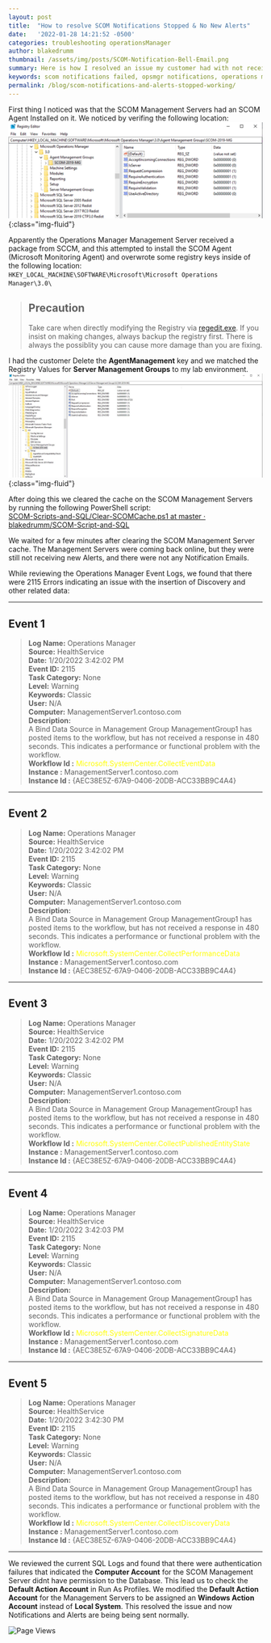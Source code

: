 ```yaml
---
layout: post
title:  "How to resolve SCOM Notifications Stopped & No New Alerts"
date:   '2022-01-28 14:21:52 -0500'
categories: troubleshooting operationsManager
author: blakedrumm
thumbnail: /assets/img/posts/SCOM-Notification-Bell-Email.png
summary: Here is how I resolved an issue my customer had with not receiving notification emails for alerts in SCOM. They also noticed there are no new alerts in several days.
keywords: scom notifications failed, opsmgr notifications, operations manager notifications, alerts not updating, no new alerts, alerts stalled, all management server resource pool failure
permalink: /blog/scom-notifications-and-alerts-stopped-working/
---
```

 
 First thing I noticed was that the SCOM Management Servers had an SCOM Agent Installed on it. We noticed by verifing the following location:
 ![Management Server - Bad Registry Keys](/assets/img/posts/agent-registry-scom-ms.png){:class="img-fluid"}

Apparently the Operations Manager Management Server received a package from SCCM, and this attempted to install the SCOM Agent (Microsoft Monitoring Agent) and overwrote some registry keys inside of the following location: \
`HKEY_LOCAL_MACHINE\SOFTWARE\Microsoft\Microsoft Operations Manager\3.0\`

 > ## Precaution
 > Take care when directly modifying the Registry via [regedit.exe](https://support.microsoft.com/windows/how-to-open-registry-editor-in-windows-10-deab38e6-91d6-e0aa-4b7c-8878d9e07b11). If you insist on making changes, always backup the registry first. There is always the possiblity you can cause more damage than you are fixing.

I had the customer Delete the __AgentManagement__ key and we matched the Registry Values for __Server Management Groups__ to my lab environment.
![Management Server - Good Registry Keys](/assets/img/posts/management-server-registry.png){:class="img-fluid"}

After doing this we cleared the cache on the SCOM Management Servers by running the following PowerShell script: \
[SCOM-Scripts-and-SQL/Clear-SCOMCache.ps1 at master · blakedrumm/SCOM-Script-and-SQL](https://github.com/blakedrumm/SCOM-Scripts-and-SQL/blob/master/Powershell/Clear-SCOMCache.ps1)


We waited for a few minutes after clearing the SCOM Management Server cache. The Management Servers were coming back online, but they were still not receiving new Alerts, and there were not any Notification Emails.

While reviewing the Operations Manager Event Logs, we found that there were 2115 Errors indicating an issue with the insertion of Discovery and other related data:

___

## Event 1

  >__Log Name:__      Operations Manager \
  >__Source:__        HealthService \
  >__Date:__          1/20/2022 3:42:02 PM \
  >__Event ID:__      2115 \
  >__Task Category:__ None \
  >__Level:__         Warning \
  >__Keywords:__      Classic \
  >__User:__          N/A \
  >__Computer:__      ManagementServer1.contoso.com \
  >__Description:__ \
  >A Bind Data Source in Management Group ManagementGroup1 has posted items to the workflow, but has not received a response in 480 seconds.  This indicates a performance or functional problem with the workflow. \
  >__Workflow Id :__ <span style="color:yellow">Microsoft.SystemCenter.CollectEventData</span> \
  >__Instance    :__ ManagementServer1.contoso.com \
  >__Instance Id :__ {AEC38E5Z-67A9-0406-20DB-ACC33BB9C4A4}

___

## Event 2

  >__Log Name:__      Operations Manager \
  >__Source:__        HealthService \
  >__Date:__          1/20/2022 3:42:02 PM \
  >__Event ID:__      2115 \
  >__Task Category:__ None \
  >__Level:__         Warning \
  >__Keywords:__      Classic \
  >__User:__          N/A \
  >__Computer:__      ManagementServer1.contoso.com \
  >__Description:__ \
  >A Bind Data Source in Management Group ManagementGroup1 has posted items to the workflow, but has not received a response in 480 seconds.  This indicates a performance or functional problem with the workflow. \
  >__Workflow Id :__ <span style="color:yellow">Microsoft.SystemCenter.CollectPerformanceData</span> \
  >__Instance    :__ ManagementServer1.contoso.com \
  >__Instance Id :__ {AEC38E5Z-67A9-0406-20DB-ACC33BB9C4A4}

___

## Event 3

  >__Log Name:__      Operations Manager \
  >__Source:__        HealthService \
  >__Date:__          1/20/2022 3:42:02 PM \
  >__Event ID:__      2115 \
  >__Task Category:__ None \
  >__Level:__         Warning \
  >__Keywords:__      Classic \
  >__User:__          N/A \
  >__Computer:__      ManagementServer1.contoso.com \
  >__Description:__ \
  >A Bind Data Source in Management Group ManagementGroup1 has posted items to the workflow, but has not received a response in 480 seconds.  This indicates a performance or functional problem with the workflow. \
  >__Workflow Id :__ <span style="color:yellow">Microsoft.SystemCenter.CollectPublishedEntityState</span> \
  >__Instance    :__ ManagementServer1.contoso.com \
  >__Instance Id :__ {AEC38E5Z-67A9-0406-20DB-ACC33BB9C4A4}

___

## Event 4

  >__Log Name:__      Operations Manager \
  >__Source:__        HealthService \
  >__Date:__          1/20/2022 3:42:03 PM \
  >__Event ID:__      2115 \
  >__Task Category:__ None \
  >__Level:__         Warning \
  >__Keywords:__      Classic \
  >__User:__          N/A \
  >__Computer:__      ManagementServer1.contoso.com \
  >__Description:__ \
  >A Bind Data Source in Management Group ManagementGroup1 has posted items to the workflow, but has not received a response in 480 seconds.  This indicates a performance or functional problem with the workflow. \
  >__Workflow Id :__ <span style="color:yellow">Microsoft.SystemCenter.CollectSignatureData</span> \
  >__Instance    :__ ManagementServer1.contoso.com \
  >__Instance Id :__ {AEC38E5Z-67A9-0406-20DB-ACC33BB9C4A4}

___

## Event 5

  >__Log Name:__      Operations Manager \
  >__Source:__        HealthService \
  >__Date:__          1/20/2022 3:42:30 PM \
  >__Event ID:__      2115 \
  >__Task Category:__ None \
  >__Level:__         Warning \
  >__Keywords:__      Classic \
  >__User:__          N/A \
  >__Computer:__      ManagementServer1.contoso.com \
  >__Description:__ \
  >A Bind Data Source in Management Group ManagementGroup1 has posted items to the workflow, but has not received a response in 480 seconds.  This indicates a performance or functional problem with the workflow. \
  >__Workflow Id :__ <span style="color:yellow">Microsoft.SystemCenter.CollectDiscoveryData</span> \
  >__Instance    :__ ManagementServer1.contoso.com \
  >__Instance Id :__ {AEC38E5Z-67A9-0406-20DB-ACC33BB9C4A4}

___

We reviewed the current SQL Logs and found that there were authentication failures that indicated the __Computer Account__ for the SCOM Management Server didnt have permission to the Database. This lead us to check the __Default Action Account__ in Run As Profiles. We modified the __Default Action Account__ for the Management Servers to be assigned an __Windows Action Account__ instead of __Local System__. This resolved the issue and now Notifications and Alerts are being being sent normally.

![Page Views](https://counter.blakedrumm.com/count/tag.svg?url=blakedrumm.com/blog/scom-notifications-and-alerts-stopped-working/)

<!--
Having trouble with Pages? Check out our [documentation](https://docs.github.com/categories/github-pages-basics/) or [contact support](https://support.github.com/contact) and we’ll help you sort it out.
-->
